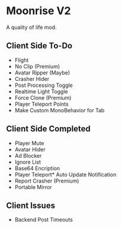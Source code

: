# Moonrise V2
A quality of life mod.

## Client Side To-Do
* Flight
* No Clip (Premium)
* Avatar Ripper (Maybe)
* Crasher Hider
* Post Processing Toggle
* Realtime Light Toggle
* Force Clone (Premium)
* Player Teleport Points
* Make Custom MonoBehavior for Tab

## Client Side Completed
* Player Mute
* Avatar Hider
* Ad Blocker
* Ignore List
* Base64 Encription
* Player Teleport* Auto Update Notification
* Report Crasher (Premium)
* Portable Mirror

## Client Issues
* Backend Post Timeouts
